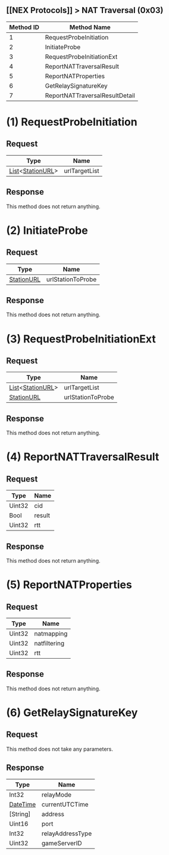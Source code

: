[[NEX Protocols]] > NAT Traversal (0x03)
---

| Method ID | Method Name |
| --- | --- |
| 1 | RequestProbeInitiation |
| 2 | InitiateProbe |
| 3 | RequestProbeInitiationExt |
| 4 | ReportNATTraversalResult |
| 5 | ReportNATProperties |
| 6 | GetRelaySignatureKey |
| 7 | ReportNATTraversalResultDetail |

# (1) RequestProbeInitiation
## Request
| Type | Name |
| --- | --- |
| [List]&lt;[StationURL]&gt; | urlTargetList |

## Response
This method does not return anything.

# (2) InitiateProbe
## Request
| Type | Name |
| --- | --- |
| [StationURL] | urlStationToProbe |

## Response
This method does not return anything.

# (3) RequestProbeInitiationExt
## Request
| Type | Name |
| --- | --- |
| [List]&lt;[StationURL]&gt; | urlTargetList  |
| [StationURL] | urlStationToProbe |

## Response
This method does not return anything.

# (4) ReportNATTraversalResult
## Request
| Type | Name |
| --- | --- |
| Uint32 | cid |
| Bool | result |
| Uint32 | rtt |

## Response
This method does not return anything.

# (5) ReportNATProperties
## Request
| Type | Name |
| --- | --- |
| Uint32 | natmapping |
| Uint32 | natfiltering |
| Uint32 | rtt |

## Response
This method does not return anything.

# (6) GetRelaySignatureKey
## Request
This method does not take any parameters.

## Response
| Type | Name |
| --- | --- |
| Int32 | relayMode |
| [DateTime] | currentUTCTime |
| [String] | address |
| Uint16 | port |
| Int32 | relayAddressType |
| Uint32 | gameServerID |


[List]: NEX-Common-Types#list
[StationURL]: NEX-Common-Types#stationurl
[DateTime]: NEX-Common-Types#datetime